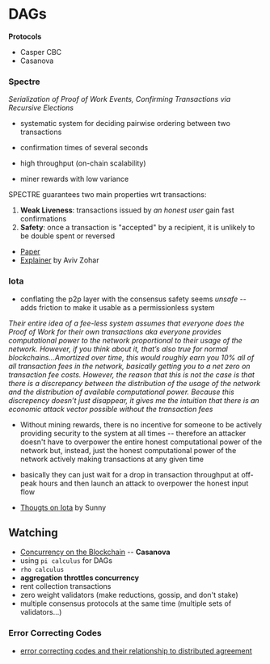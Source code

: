 # DAGs

**Protocols**
* Casper CBC
* Casanova

### Spectre
*Serialization of Proof of Work Events, Confirming Transactions via Recursive Elections*
* systematic system for deciding pairwise ordering between two transactions

* confirmation times of several seconds
* high throughput (on-chain scalability)
* miner rewards with low variance

SPECTRE guarantees two main properties wrt transactions:
1. **Weak Liveness**: transactions issued by *an honest user* gain fast confirmations 
2. **Safety**: once a transaction is "accepted" by a recipient, it is unlikely to be double spent or reversed

* [Paper](https://eprint.iacr.org/2016/1159.pdf)
* [Explainer](https://medium.com/@avivzohar/the-spectre-protocol-7dbbebb707b5) by Aviv Zohar

### Iota

* conflating the p2p layer with the consensus safety seems *unsafe* -- adds friction to make it usable as a permissionless system

*Their entire idea of a fee-less system assumes that everyone does the Proof of Work for their own transactions aka everyone provides computational power to the network proportional to their usage of the network. However, if you think about it, that’s also true for normal blockchains...Amortized over time, this would roughly earn you 10% all of all transaction fees in the network, basically getting you to a net zero on transaction fee costs. However, the reason that this is not the case is that there is a discrepancy between the distribution of the usage of the network and the distribution of available computational power. Because this discrepency doesn’t just disappear, it gives me the intuition that there is an economic attack vector possible without the transaction fees*

* Without mining rewards, there is no incentive for someone to be actively providing security to the system at all times -- therefore an attacker doesn't have to overpower the entire honest computational power of the network but, instead, just the honest computational power of the network actively making transactions at any given time
* basically they can just wait for a drop in transaction throughput at off-peak hours and then launch an attack to overpower the honest input flow

* [Thougts on Iota](https://conspirat.us/thoughts-on-iota-df7ef25bfc37) by Sunny

## Watching
* [Concurrency on the Blockchain](https://www.youtube.com/watch?v=fYKxdb0YcXs) -- **Casanova**
* using `pi calculus` for DAGs
* `rho calculus`
* **aggregation throttles concurrency**
* rent collection transactions
* zero weight validators (make reductions, gossip, and don't stake)
* multiple consensus protocols at the same time (multiple sets of validators...)

### Error Correcting Codes
* [error correcting codes and their relationship to distributed agreement](http://citeseerx.ist.psu.edu/viewdoc/download?doi=10.1.1.129.3561&rep=rep1&type=pdf)